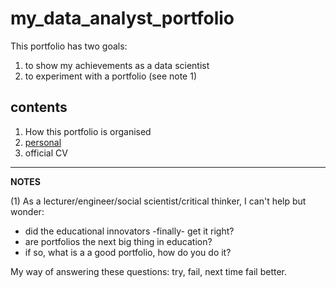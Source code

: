 my_data_analyst_portfolio
=========================

This portfolio has two goals:

1. to show my achievements as a data scientist
2. to experiment with a portfolio (see note 1)

## contents

1) How this portfolio is organised  
2) [personal](./100_personal.md)    
3) official CV  

 



----------
**NOTES**

(1) As a lecturer/engineer/social scientist/critical thinker, I can't help but wonder: 
- did the educational innovators -finally- get it right?
- are portfolios the next big thing in education?
- if so, what is a a good portfolio, how do you do it?

 My way of answering these questions: try, fail, next time fail better.

